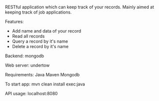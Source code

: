 RESTful application which can keep track of your records.
Mainly aimed at keeping track of job applications.

Features:

- Add name and data of your record
- Read all records
- Query a record by it's name
- Delete a record by it's name


Backend: mongodb

Web server: undertow

Requirements:
Java
Maven
Mongodb

To start app:
mvn clean install exec:java

API usage:
localhost:8080

